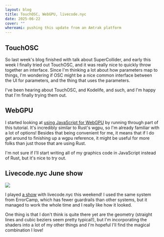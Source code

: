 ```yaml
---
layout: blog
title: TouchOSC, WebGPU, livecode.nyc
date: 2025-06-22
cover: ""
whereami: pushing this update from an Amtrak platform
---
```



## TouchOSC

So last week's blog finished with talk about SuperCollider, and early this week I finally tried out TouchOSC, and it was really nice to quickly throw together an interface. Since I'm thinking a lot about how parameters map to things, I'm wondering if OSC might be a nice common interface between the UI for parameters, and the thing that uses the parameters.

I've been hearing about TouchOSC, and Kodelife, and such, and I'm happy that I'm finally trying them out.


## WebGPU

I started looking at [using JavaScript for WebGPU](https://codelabs.developers.google.com/your-first-webgpu-app) by running through part of this tutorial. It's incredibly similar to Rust's wgpu, so I'm already familiar with a lot of options! Besides that being convenient for me, it means that if I do get around to finishing up a wgpu reference, it might be useful for more folks than just those that are using Rust.

I'm not sure if I'll start writing all of my graphics code in JavaScript instead of Rust, but it's nice to try out.

## Livecode.nyc June show


<img class="floatmedimage" src="/assets/imgs/imgs/20250621_show1.png">

I played [a show](/events/20250623_livecodenyc/) with livecode.nyc this weekend! I used the same system from ErrorCamp, which has fewer guardrails than other systems, but it managed to work the whole time and I really like how it looked.

One thing is that I don't think is quite there yet are the geometry (straight lines and cubic beziers seem pretty typical!), but I'm incorporating the shaders into a lot of my other things and I'm hopeful I'll find the magical combination I love!

